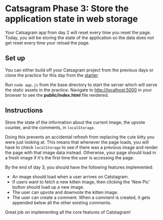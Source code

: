 # Catsagram Phase 3: Store the application state in web storage

Your Catsagram app from day 2 will reset every time you reset the page. Today,
you will be storing the state of the application so the data does not get reset
every time your reload the page.

## Set up

You can either build off your Catsagram project from the previous days or
clone the practice for this day from the [starter].

Run `node app.js` from the base directory to start the server which will serve
the static assets in the practice. Navigate to [http://localhost:5000] in your
browser to see the __public/index.html__ file rendered.

## Instructions

Store the state of the information about the current image, the upvote counter,
and the comments, in `localStorage`.

Doing this prevents an accidental refresh from replacing the cute kitty you
were just looking at. This means that whenever the page loads, you will have to
check `localStorage` to see if there was a previous image and render the page
with that image data instead. Otherwise, your page should load in a fresh image
if it's the first time the user is accessing the page.

By the end of day 3, you should have the following features implemented:

- An image should load when a user arrives on Catstagram.
- If users want to fetch a new kitten image, then clicking the 'New Pic' button
  should load up a new image.
- The user can upvote and downvote the kitten image.
- The user can create a comment. When a comment is created, it gets appended
  below all the other existing comments.

Great job on implementing all the core features of Catstagram!

[starter]: https://github.com/appacademy/practice-for-week-09-catsagram-long-practice-day-3
[http://localhost:5000]: http://localhost:5000
